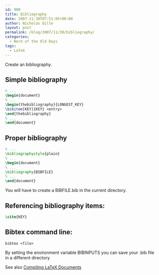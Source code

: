 ```yaml
---
id: 900
title: Bibliography
date: 2007-11-30T07:51:05+00:00
author: Nicholas Dille
layout: post
permalink: /blog/2007/11/30/bibliography/
categories:
  - Nerd of the Old Days
tags:
  - LaTeX
---
```

Create an bibliography.<!--more-->

## Simple bibliography

```latex
% ...
\begin{document}
% ...
\begin{thebibliography}{LONGEST_KEY}
\bibitem[KEY]{KEY} <entry>
\end{thebibliography}
% ...
\end{document}
```

## Proper bibliography

```latex
% ...
\bibliographystyle{plain}
% ...
\begin{document}
% ...
\bibliography{BIBFILE}
% ...
\end{document}
```

You will have to create a BIBFILE.bib in the current directory.

## Referencing bibliography items:

```latex
\cite{KEY}
```

## Bibtex command line:

`bibtex <file>`

By setting the environment variable BIBINPUTS you can save your .bib file in a different directory

See also [Compiling LaTeX Documents](/blog/2007/11/30/compilation/)